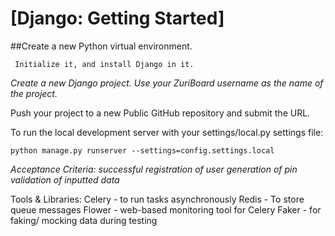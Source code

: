 # [Django: Getting Started]

##Create a new Python virtual environment.

 

` Initialize it, and install Django in it.`

 

*Create a new Django project. Use your ZuriBoard username as the name of the project.*

Push your project to a new Public GitHub repository and submit the URL.


To run the local development server with your settings/local.py settings file:

`python manage.py runserver --settings=config.settings.local`



_Acceptance Criteria:
successful registration of user
generation of pin
validation of inputted data_

Tools & Libraries:
Celery - to run tasks asynchronously
Redis - To store queue messages
Flower - web-based monitoring tool for Celery
Faker - for faking/ mocking data during testing

